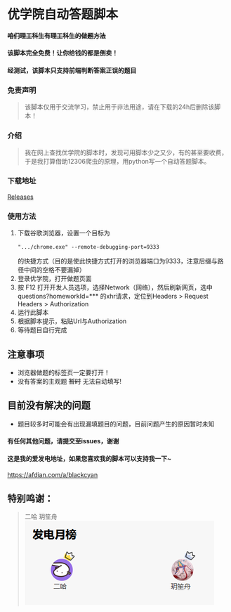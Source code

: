 # 优学院自动答题脚本  
#### ~~咱们理工科生有理工科生的做题方法~~  
#### 该脚本完全免费！让你给钱的都是倒卖！  
#### 经测试，该脚本只支持前端判断答案正误的题目  
### 免责声明
> 该脚本仅用于交流学习，禁止用于非法用途，请在下载的24h后删除该脚本！
### 介绍
> 我在网上查找优学院的脚本时，发现可用脚本少之又少，有的甚至要收费，于是我打算借助12306爬虫的原理，用python写一个自动答题脚本。  
### 下载地址
[Releases](https://github.com/Black-Cyan/Ulearning/releases)  
### 使用方法  
1. 下载谷歌浏览器，设置一个目标为
   ```
   ".../chrome.exe" --remote-debugging-port=9333
   ``` 
   的快捷方式（目的是使此快捷方式打开的浏览器端口为9333，注意后缀与路径中间的空格不要漏掉）
2. 登录优学院，打开做题页面  
3. 按 F12 打开开发人员选项，选择Network（网络），然后刷新网页，选中questions?homeworkId=*** 的xhr请求，定位到Headers > Request Headers > Authorization
4. 运行此脚本
5. 根据脚本提示，粘贴Url与Authorization
6. 等待题目自行完成  
## 注意事项
- 浏览器做题的标签页一定要打开！
- 没有答案的主观题 ~~暂时~~ 无法自动填写!
## 目前没有解决的问题
- 题目较多时可能会有出现漏填题目的问题，目前问题产生的原因暂时未知
#### 有任何其他问题，请提交至issues，谢谢
#### 这是我的爱发电地址，如果您喜欢我的脚本可以支持我一下~
https://afdian.com/a/blackcyan  
## 特别鸣谢：  
> 二哈 玥笙舟  
> ![img.png](img.png)
